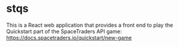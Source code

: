 # stqs
This is a React web application that provides a front end to play the Quickstart part of the SpaceTraders API game: https://docs.spacetraders.io/quickstart/new-game
